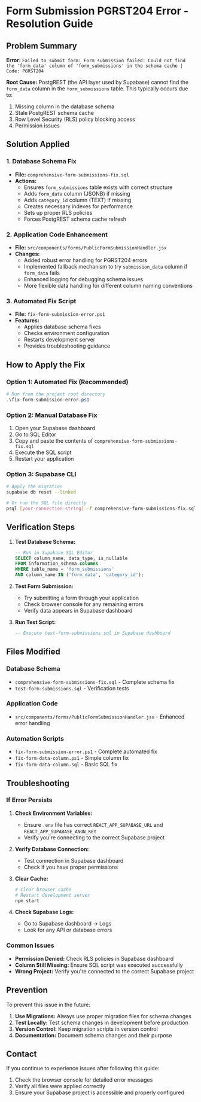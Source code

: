 # Form Submission PGRST204 Error - Resolution Guide

## Problem Summary
**Error:** `Failed to submit form: Form submission failed: Could not find the 'form_data' column of 'form_submissions' in the schema cache | Code: PGRST204`

**Root Cause:** PostgREST (the API layer used by Supabase) cannot find the `form_data` column in the `form_submissions` table. This typically occurs due to:
1. Missing column in the database schema
2. Stale PostgREST schema cache
3. Row Level Security (RLS) policy blocking access
4. Permission issues

## Solution Applied

### 1. Database Schema Fix
- **File:** `comprehensive-form-submissions-fix.sql`
- **Actions:**
  - Ensures `form_submissions` table exists with correct structure
  - Adds `form_data` column (JSONB) if missing
  - Adds `category_id` column (TEXT) if missing
  - Creates necessary indexes for performance
  - Sets up proper RLS policies
  - Forces PostgREST schema cache refresh

### 2. Application Code Enhancement
- **File:** `src/components/forms/PublicFormSubmissionHandler.jsx`
- **Changes:**
  - Added robust error handling for PGRST204 errors
  - Implemented fallback mechanism to try `submission_data` column if `form_data` fails
  - Enhanced logging for debugging schema issues
  - More flexible data handling for different column naming conventions

### 3. Automated Fix Script
- **File:** `fix-form-submission-error.ps1`
- **Features:**
  - Applies database schema fixes
  - Checks environment configuration
  - Restarts development server
  - Provides troubleshooting guidance

## How to Apply the Fix

### Option 1: Automated Fix (Recommended)
```powershell
# Run from the project root directory
.\fix-form-submission-error.ps1
```

### Option 2: Manual Database Fix
1. Open your Supabase dashboard
2. Go to SQL Editor
3. Copy and paste the contents of `comprehensive-form-submissions-fix.sql`
4. Execute the SQL script
5. Restart your application

### Option 3: Supabase CLI
```bash
# Apply the migration
supabase db reset --linked

# Or run the SQL file directly
psql [your-connection-string] -f comprehensive-form-submissions-fix.sql
```

## Verification Steps

1. **Test Database Schema:**
   ```sql
   -- Run in Supabase SQL Editor
   SELECT column_name, data_type, is_nullable 
   FROM information_schema.columns 
   WHERE table_name = 'form_submissions' 
   AND column_name IN ('form_data', 'category_id');
   ```

2. **Test Form Submission:**
   - Try submitting a form through your application
   - Check browser console for any remaining errors
   - Verify data appears in Supabase dashboard

3. **Run Test Script:**
   ```sql
   -- Execute test-form-submissions.sql in Supabase dashboard
   ```

## Files Modified

### Database Schema
- `comprehensive-form-submissions-fix.sql` - Complete schema fix
- `test-form-submissions.sql` - Verification tests

### Application Code
- `src/components/forms/PublicFormSubmissionHandler.jsx` - Enhanced error handling

### Automation Scripts
- `fix-form-submission-error.ps1` - Complete automated fix
- `fix-form-data-column.ps1` - Simple column fix
- `fix-form-data-column.sql` - Basic SQL fix

## Troubleshooting

### If Error Persists

1. **Check Environment Variables:**
   - Ensure `.env` file has correct `REACT_APP_SUPABASE_URL` and `REACT_APP_SUPABASE_ANON_KEY`
   - Verify you're connecting to the correct Supabase project

2. **Verify Database Connection:**
   - Test connection in Supabase dashboard
   - Check if you have proper permissions

3. **Clear Cache:**
   ```bash
   # Clear browser cache
   # Restart development server
   npm start
   ```

4. **Check Supabase Logs:**
   - Go to Supabase dashboard → Logs
   - Look for any API or database errors

### Common Issues

- **Permission Denied:** Check RLS policies in Supabase dashboard
- **Column Still Missing:** Ensure SQL script was executed successfully
- **Wrong Project:** Verify you're connected to the correct Supabase project

## Prevention

To prevent this issue in the future:

1. **Use Migrations:** Always use proper migration files for schema changes
2. **Test Locally:** Test schema changes in development before production
3. **Version Control:** Keep migration scripts in version control
4. **Documentation:** Document schema changes and their purpose

## Contact

If you continue to experience issues after following this guide:
1. Check the browser console for detailed error messages
2. Verify all files were applied correctly
3. Ensure your Supabase project is accessible and properly configured

